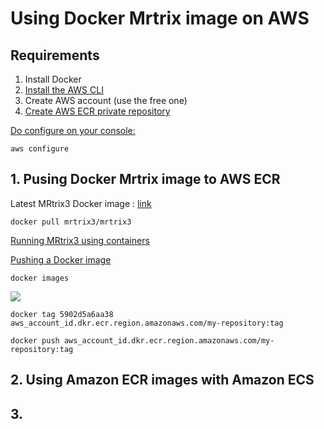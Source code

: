# Using Docker Mrtrix image on AWS  

## Requirements
1. Install Docker
2. [Install the AWS CLI](https://docs.aws.amazon.com/cli/latest/userguide/getting-started-install.html)
3. Create AWS account (use the free one) 
4. [Create AWS ECR private repository](https://docs.aws.amazon.com/AmazonECR/latest/userguide/repository-create.html)

[Do configure on your console:](https://docs.aws.amazon.com/cli/latest/userguide/cli-configure-files.html)
```console
aws configure
```

## 1. Pusing Docker Mrtrix image to AWS ECR  

Latest MRtrix3 Docker image : [link](https://hub.docker.com/r/mrtrix3/mrtrix3)

```console
docker pull mrtrix3/mrtrix3
```

[Running MRtrix3 using containers](https://mrtrix.readthedocs.io/en/dev/installation/using_containers.html)

[Pushing a Docker image](https://docs.aws.amazon.com/AmazonECR/latest/userguide/docker-push-ecr-image.html)

```
docker images
```
![](misc_img/docker_images_cmd.png)


```console
docker tag 5902d5a6aa38 aws_account_id.dkr.ecr.region.amazonaws.com/my-repository:tag
```

```console
docker push aws_account_id.dkr.ecr.region.amazonaws.com/my-repository:tag
```

## 2. Using Amazon ECR images with Amazon ECS



## 3. 